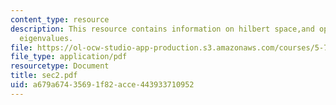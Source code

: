 ```yaml
---
content_type: resource
description: This resource contains information on hilbert space,and operators and
  eigenvalues.
file: https://ol-ocw-studio-app-production.s3.amazonaws.com/courses/5-73-introductory-quantum-mechanics-i-fall-2005/a679a67435691f82acce443933710952_sec2.pdf
file_type: application/pdf
resourcetype: Document
title: sec2.pdf
uid: a679a674-3569-1f82-acce-443933710952
---
```

